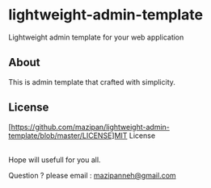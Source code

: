 # lightweight-admin-template
 Lightweight admin template for your web application

## About
This is admin template that crafted with simplicity.


## License
[https://github.com/mazipan/lightweight-admin-template/blob/master/LICENSE]MIT License

</br>
Hope will usefull for you all.</br>

Question ? please email : mazipanneh@gmail.com